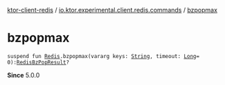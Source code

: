 [ktor-client-redis](../index.md) / [io.ktor.experimental.client.redis.commands](index.md) / [bzpopmax](./bzpopmax.md)

# bzpopmax

`suspend fun `[`Redis`](../io.ktor.experimental.client.redis/-redis/index.md)`.bzpopmax(vararg keys: `[`String`](https://kotlinlang.org/api/latest/jvm/stdlib/kotlin/-string/index.html)`, timeout: `[`Long`](https://kotlinlang.org/api/latest/jvm/stdlib/kotlin/-long/index.html)` = 0): `[`RedisBzPopResult`](-redis-bz-pop-result/index.md)`?`

**Since**
5.0.0

